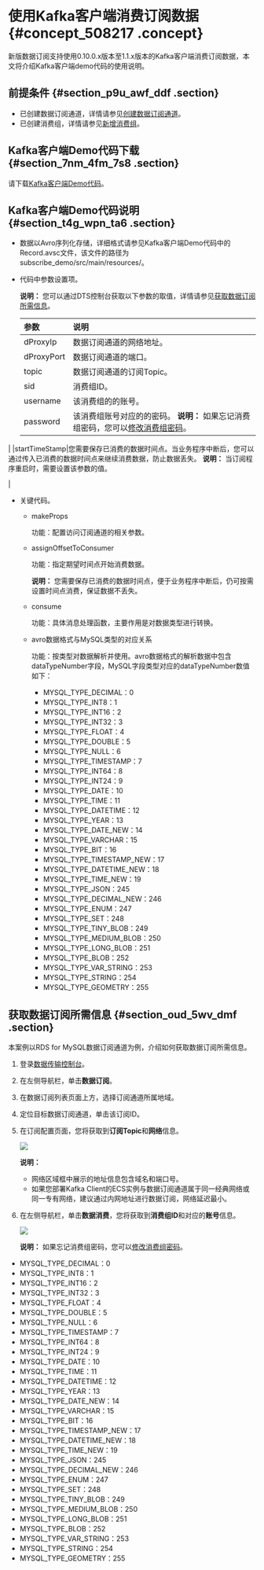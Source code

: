 # 使用Kafka客户端消费订阅数据 {#concept_508217 .concept}

新版数据订阅支持使用0.10.0.x版本至1.1.x版本的Kafka客户端消费订阅数据，本文将介绍Kafka客户端demo代码的使用说明。

## 前提条件 {#section_p9u_awf_ddf .section}

-   已创建数据订阅通道，详情请参见[创建数据订阅通道](cn.zh-CN/用户指南/数据订阅（新）/创建数据订阅通道.md#)。
-   已创建消费组，详情请参见[新增消费组](cn.zh-CN/用户指南/数据订阅（新）/新增消费组.md#)。

## Kafka客户端Demo代码下载 {#section_7nm_4fm_7s8 .section}

请下载[Kafka客户端Demo代码](http://docs-aliyun.cn-hangzhou.oss.aliyun-inc.com/assets/attach/109395/cn_zh/1560419787994/subscribe_demo.tar)。

## Kafka客户端Demo代码说明 {#section_t4g_wpn_ta6 .section}

-   数据以Avro序列化存储，详细格式请参见Kafka客户端Demo代码中的Record.avsc文件，该文件的路径为subscribe\_demo/src/main/resources/。
-   代码中参数设置项。

    **说明：** 您可以通过DTS控制台获取以下参数的取值，详情请参见[获取数据订阅所需信息](#section_oud_5wv_dmf)。

    |参数|说明|
    |:-|:-|
    |dProxyIp|数据订阅通道的网络地址。|
    |dProxyPort|数据订阅通道的端口。|
    |topic|数据订阅通道的订阅Topic。|
    |sid|消费组ID。|
    |username|该消费组的的账号。|
    |password|该消费组账号对应的的密码。 **说明：** 如果忘记消费组密码，您可以[修改消费组密码](cn.zh-CN/用户指南/数据订阅（新）/管理消费组.md#section_isf_puz_17u)。

 |
    |startTimeStamp|您需要保存已消费的数据时间点。当业务程序中断后，您可以通过传入已消费的数据时间点来继续消费数据，防止数据丢失。 **说明：** 当订阅程序重启时，需要设置该参数的值。

 |

-   关键代码。
    -   makeProps

        功能：配置访问订阅通道的相关参数。

    -   assignOffsetToConsumer

        功能：指定期望时间点开始消费数据。

        **说明：** 您需要保存已消费的数据时间点，便于业务程序中断后，仍可按需设置时间点消费，保证数据不丢失。

    -   consume

        功能：具体消息处理函数，主要作用是对数据类型进行转换。

    -   avro数据格式与MySQL类型的对应关系

        功能：按类型对数据解析并使用。avro数据格式的解析数据中包含dataTypeNumber字段，MySQL字段类型对应的dataTypeNumber数值如下：

        -   MYSQL\_TYPE\_DECIMAL：0
        -   MYSQL\_TYPE\_INT8：1
        -   MYSQL\_TYPE\_INT16：2
        -   MYSQL\_TYPE\_INT32：3
        -   MYSQL\_TYPE\_FLOAT：4
        -   MYSQL\_TYPE\_DOUBLE：5
        -   MYSQL\_TYPE\_NULL：6
        -   MYSQL\_TYPE\_TIMESTAMP：7
        -   MYSQL\_TYPE\_INT64：8
        -   MYSQL\_TYPE\_INT24：9
        -   MYSQL\_TYPE\_DATE：10
        -   MYSQL\_TYPE\_TIME：11
        -   MYSQL\_TYPE\_DATETIME：12
        -   MYSQL\_TYPE\_YEAR：13
        -   MYSQL\_TYPE\_DATE\_NEW：14
        -   MYSQL\_TYPE\_VARCHAR：15
        -   MYSQL\_TYPE\_BIT：16
        -   MYSQL\_TYPE\_TIMESTAMP\_NEW：17
        -   MYSQL\_TYPE\_DATETIME\_NEW：18
        -   MYSQL\_TYPE\_TIME\_NEW：19
        -   MYSQL\_TYPE\_JSON：245
        -   MYSQL\_TYPE\_DECIMAL\_NEW：246
        -   MYSQL\_TYPE\_ENUM：247
        -   MYSQL\_TYPE\_SET：248
        -   MYSQL\_TYPE\_TINY\_BLOB：249
        -   MYSQL\_TYPE\_MEDIUM\_BLOB：250
        -   MYSQL\_TYPE\_LONG\_BLOB：251
        -   MYSQL\_TYPE\_BLOB：252
        -   MYSQL\_TYPE\_VAR\_STRING：253
        -   MYSQL\_TYPE\_STRING：254
        -   MYSQL\_TYPE\_GEOMETRY：255

## 获取数据订阅所需信息 {#section_oud_5wv_dmf .section}

本案例以RDS for MySQL数据订阅通道为例，介绍如何获取数据订阅所需信息。

1.  登录[数据传输控制台](https://dts.console.aliyun.com/)。
2.  在左侧导航栏，单击**数据订阅**。
3.  在数据订阅列表页面上方，选择订阅通道所属地域。
4.  定位目标数据订阅通道，单击该订阅ID。
5.  在订阅配置页面，您将获取到**订阅Topic**和**网络**信息。

    ![](http://static-aliyun-doc.oss-cn-hangzhou.aliyuncs.com/assets/img/408280/156047479748804_zh-CN.png)

    **说明：** 

    -   网络区域框中展示的地址信息包含域名和端口号。
    -   如果您部署Kafka Client的ECS实例与数据订阅通道属于同一经典网络或同一专有网络，建议通过内网地址进行数据订阅，网络延迟最小。
6.  在左侧导航栏，单击**数据消费**，您将获取到**消费组ID**和对应的**账号**信息。

    ![](http://static-aliyun-doc.oss-cn-hangzhou.aliyuncs.com/assets/img/408280/156047479748805_zh-CN.png)

    **说明：** 如果忘记消费组密码，您可以[修改消费组密码](cn.zh-CN/用户指南/数据订阅（新）/管理消费组.md#section_isf_puz_17u)。


-   MYSQL\_TYPE\_DECIMAL：0
-   MYSQL\_TYPE\_INT8：1
-   MYSQL\_TYPE\_INT16：2
-   MYSQL\_TYPE\_INT32：3
-   MYSQL\_TYPE\_FLOAT：4
-   MYSQL\_TYPE\_DOUBLE：5
-   MYSQL\_TYPE\_NULL：6
-   MYSQL\_TYPE\_TIMESTAMP：7
-   MYSQL\_TYPE\_INT64：8
-   MYSQL\_TYPE\_INT24：9
-   MYSQL\_TYPE\_DATE：10
-   MYSQL\_TYPE\_TIME：11
-   MYSQL\_TYPE\_DATETIME：12
-   MYSQL\_TYPE\_YEAR：13
-   MYSQL\_TYPE\_DATE\_NEW：14
-   MYSQL\_TYPE\_VARCHAR：15
-   MYSQL\_TYPE\_BIT：16
-   MYSQL\_TYPE\_TIMESTAMP\_NEW：17
-   MYSQL\_TYPE\_DATETIME\_NEW：18
-   MYSQL\_TYPE\_TIME\_NEW：19
-   MYSQL\_TYPE\_JSON：245
-   MYSQL\_TYPE\_DECIMAL\_NEW：246
-   MYSQL\_TYPE\_ENUM：247
-   MYSQL\_TYPE\_SET：248
-   MYSQL\_TYPE\_TINY\_BLOB：249
-   MYSQL\_TYPE\_MEDIUM\_BLOB：250
-   MYSQL\_TYPE\_LONG\_BLOB：251
-   MYSQL\_TYPE\_BLOB：252
-   MYSQL\_TYPE\_VAR\_STRING：253
-   MYSQL\_TYPE\_STRING：254
-   MYSQL\_TYPE\_GEOMETRY：255

